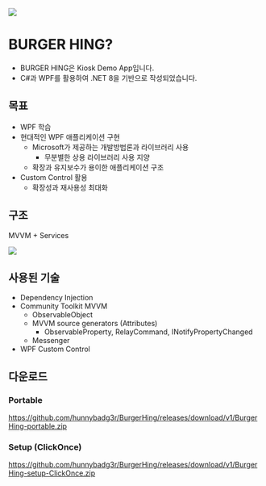 ![](https://i.imgur.com/2hjsSSm.png)
# BURGER HING?
- BURGER HING은 Kiosk Demo App입니다. 
- C#과 WPF를 활용하여 .NET 8을 기반으로 작성되었습니다.
## 목표
- WPF 학습
- 현대적인 WPF 애플리케이션 구현
	- Microsoft가 제공하는 개발방법론과 라이브러리 사용
		- 무분별한 상용 라이브러리 사용 지양
	- 확장과 유지보수가 용이한 애플리케이션 구조
- Custom Control 활용
	- 확장성과 재사용성 최대화
## 구조
MVVM + Services

![](https://i.imgur.com/1GGnMMY.png)
## 사용된 기술
- Dependency Injection
- Community Toolkit MVVM
	- ObservableObject
	- MVVM source generators (Attributes)
		- ObservableProperty, RelayCommand, INotifyPropertyChanged
	- Messenger
- WPF Custom Control

## 다운로드
### Portable
https://github.com/hunnybadg3r/BurgerHing/releases/download/v1/BurgerHing-portable.zip
### Setup (ClickOnce)
https://github.com/hunnybadg3r/BurgerHing/releases/download/v1/BurgerHing-setup-ClickOnce.zip
